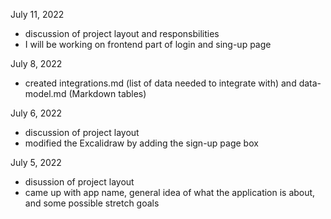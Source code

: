July 11, 2022
- discussion of project layout and responsbilities
- I will be working on frontend part of login and sing-up page

July 8, 2022
- created integrations.md (list of data needed to integrate with) and data-model.md (Markdown tables)

July 6, 2022
- discussion of project layout
- modified the Excalidraw by adding the sign-up page box

July 5, 2022
- disussion of project layout
- came up with app name, general idea of what the application is about, and some possible stretch goals
